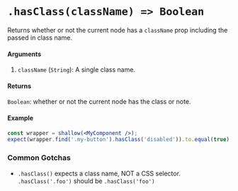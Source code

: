 # `.hasClass(className) => Boolean`

Returns whether or not the current node has a `className` prop including the passed in class name.


#### Arguments

1. `className` (`String`): A single class name.



#### Returns

`Boolean`: whether or not the current node has the class or note.



#### Example


```jsx
const wrapper = shallow(<MyComponent />);
expect(wrapper.find('.my-button').hasClass('disabled')).to.equal(true);
```

### Common Gotchas

- `.hasClass()` expects a class name, NOT a CSS selector. `.hasClass('.foo')` should be 
`.hasClass('foo')`
